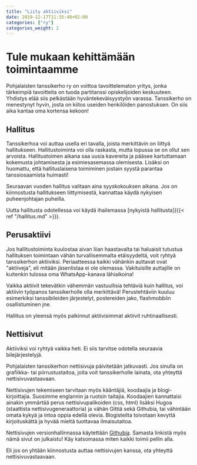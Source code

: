 ```yaml
---
title: "Liity aktiiviksi"
date: 2019-12-17T11:35:48+02:00
categories: ["ry"]
categories_weight: 2
---
```

# Tule mukaan kehittämään toimintaamme
Pohjalaisten tanssikerho ry on voittoa tavoittelematon yritys, jonka tärkeimpiä tavoitteita on tuoda partitanssi opiskelijoiden keskuuteen. Yhdistys elää siis pelkästään hyväntekeväisyystyön varassa. Tanssikerho on menestynyt hyvin, josta on kiitos useiden henkilöiden panostuksen. On siis aika kantaa oma kortensa kekoon!

## Hallitus
Tanssikerhoa voi auttaa usella eri tavalla, joista merkittävin on liittyä hallitukseen. Hallitustoiminta voi olla raskasta, mutta lopussa se on ollut sen arvoista. Hallitustoimen aikana saa uusia kavereita ja pääsee kartuttamaan kokemusta johtamisesta ja esimiesasemassa olemisesta. Lisäksi on huomattu, että hallituslaisena toimiminen jostain syystä parantaa tanssiosaamista huimasti!

Seuraavan vuoden hallitus valitaan aina syyskokouksen aikana. Jos on kiinnostusta hallitukseen liittymisestä, kannattaa käydä nykyisen puheenjohtajan puheilla.

Uutta hallitusta odotellessa voi käydä ihailemassa [nykyistä hallitusta]({{< ref "/hallitus.md" >}}).

## Perusaktiivi
Jos hallitustoiminta kuulostaa aivan liian haastavalta tai haluaisit tutustua hallituksen toimintaan vähän turvallisemmalta etäisyydeltä, voit ryhtyä tanssikerhon aktiiviksi. Periaatteessa kaikki vähänkin auttavat ovat "aktiiveja", eli mitään jäsenlistaa ei ole olemassa. Vakituisille auttajille on kuitenkin tulossa oma WhatsApp-kanava lähiaikoina!

Vaikka aktiivit tekevätkin vähemmän vastuullisia tehtäviä kuin hallitus, voi aktiivin työpanos tanssikerholle olla merkittävä! Perustehtäviin kuuluu esimerkiksi tanssibileiden järjestelyt, postereiden jako, flashmobbiin osallistuminen jne.

Hallitus on yleensä myös palkinnut aktiivisimmat aktiivit ruhtinaallisesti.

## Nettisivut
Aktiiviksi voi ryhtyä vaikka heti. Ei siis tarvitse odotella seuraavia bilejärjestelyjä.

Pohjalaisten tanssikerhon nettisivuja päivitetään jatkuvasti. Jos sinulla on grafiikka- tai piirrustustaitoa, joita voit tanssikerholle lainata, ota yhteyttä nettisivuvastaavaan.

Nettisivujen tekemiseen tarvitaan myös kääntäjiä, koodaajia ja blogi-kirjoittajia. Suosimme englannin ja ruotsin taitajia. Koodaajien kannattaisi ainakin ymmärtää perus nettisivupalikoiden (css, html) lisäksi Hugoa (staattista nettisivugeneraattoria) ja vähän Gittiä sekä Githubia, tai vähintään omata kykyä ja intoa oppia edellä olevia. Blogisteilta toivotaan kevyttä kirjoituskättä ja hyvää mieltä tuottavaa ilmaisutaitoa.

Nettisivujen versionhallinnassa käytettään [Githubia](https://github.com/pohjalaisten-tanssikerho/web-page). Samasta linkistä myös nämä sivut on julkaistu! Käy katsomassa miten kaikki toimii pellin alla.

Eli jos on yhtään kiinnostusta auttaa nettisivujen kanssa, ota yhteyttä nettisivuvastaavaan.
